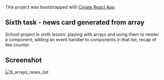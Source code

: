 This project was bootstrapped with [Create React App](https://github.com/facebook/create-react-app).

## Sixth task - news card generated from array

School project in sixth lesson: playing with arrays and using them to render a component, adding an event handler to components in that list, recap of like counter.

## Screenshot

![6_arrays_news_list](./public/6-screenshot.jpg?raw=true)